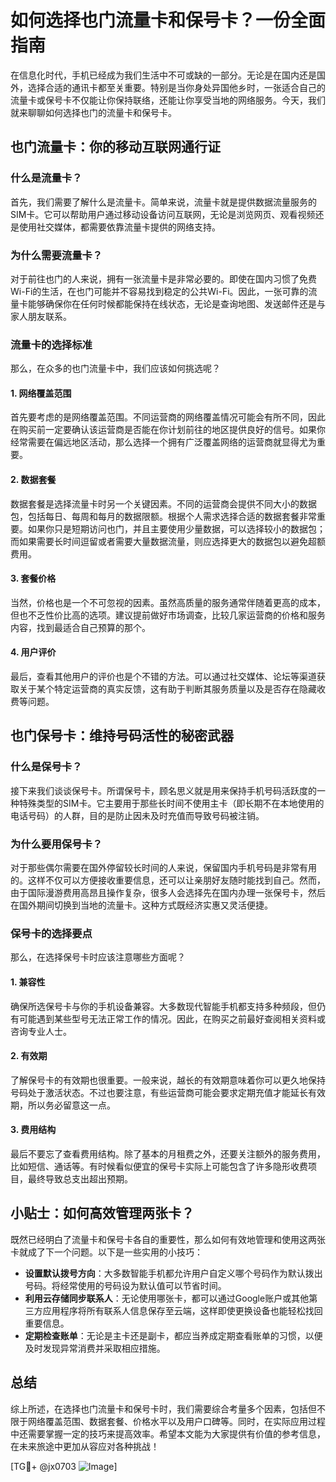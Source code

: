 # 如何选择也门流量卡和保号卡？一份全面指南

在信息化时代，手机已经成为我们生活中不可或缺的一部分。无论是在国内还是国外，选择合适的通讯卡都至关重要。特别是当你身处异国他乡时，一张适合自己的流量卡或保号卡不仅能让你保持联络，还能让你享受当地的网络服务。今天，我们就来聊聊如何选择也门的流量卡和保号卡。

## 也门流量卡：你的移动互联网通行证

### 什么是流量卡？
首先，我们需要了解什么是流量卡。简单来说，流量卡就是提供数据流量服务的SIM卡。它可以帮助用户通过移动设备访问互联网，无论是浏览网页、观看视频还是使用社交媒体，都需要依靠流量卡提供的网络支持。

### 为什么需要流量卡？
对于前往也门的人来说，拥有一张流量卡是非常必要的。即使在国内习惯了免费Wi-Fi的生活，在也门可能并不容易找到稳定的公共Wi-Fi。因此，一张可靠的流量卡能够确保你在任何时候都能保持在线状态，无论是查询地图、发送邮件还是与家人朋友联系。

### 流量卡的选择标准
那么，在众多的也门流量卡中，我们应该如何挑选呢？

#### 1. 网络覆盖范围
首先要考虑的是网络覆盖范围。不同运营商的网络覆盖情况可能会有所不同，因此在购买前一定要确认该运营商是否能在你计划前往的地区提供良好的信号。如果你经常需要在偏远地区活动，那么选择一个拥有广泛覆盖网络的运营商就显得尤为重要。

#### 2. 数据套餐
数据套餐是选择流量卡时另一个关键因素。不同的运营商会提供不同大小的数据包，包括每日、每周和每月的数据限额。根据个人需求选择合适的数据套餐非常重要。如果你只是短期访问也门，并且主要使用少量数据，可以选择较小的数据包；而如果需要长时间逗留或者需要大量数据流量，则应选择更大的数据包以避免超额费用。

#### 3. 套餐价格
当然，价格也是一个不可忽视的因素。虽然高质量的服务通常伴随着更高的成本，但也不乏性价比高的选项。建议提前做好市场调查，比较几家运营商的价格和服务内容，找到最适合自己预算的那个。

#### 4. 用户评价
最后，查看其他用户的评价也是个不错的方法。可以通过社交媒体、论坛等渠道获取关于某个特定运营商的真实反馈，这有助于判断其服务质量以及是否存在隐藏收费等问题。

## 也门保号卡：维持号码活性的秘密武器

### 什么是保号卡？
接下来我们谈谈保号卡。所谓保号卡，顾名思义就是用来保持手机号码活跃度的一种特殊类型的SIM卡。它主要用于那些长时间不使用主卡（即长期不在本地使用的电话号码）的人群，目的是防止因未及时充值而导致号码被注销。

### 为什么要用保号卡？
对于那些偶尔需要在国外停留较长时间的人来说，保留国内手机号码是非常有用的。这样不仅可以方便接收重要信息，还可以让亲朋好友随时能找到自己。然而，由于国际漫游费用高昂且操作复杂，很多人会选择先在国内办理一张保号卡，然后在国外期间切换到当地的流量卡。这种方式既经济实惠又灵活便捷。

### 保号卡的选择要点
那么，在选择保号卡时应该注意哪些方面呢？

#### 1. 兼容性
确保所选保号卡与你的手机设备兼容。大多数现代智能手机都支持多种频段，但仍有可能遇到某些型号无法正常工作的情况。因此，在购买之前最好查阅相关资料或咨询专业人士。

#### 2. 有效期
了解保号卡的有效期也很重要。一般来说，越长的有效期意味着你可以更久地保持号码处于激活状态。不过也要注意，有些运营商可能会要求定期充值才能延长有效期，所以务必留意这一点。

#### 3. 费用结构
最后不要忘了查看费用结构。除了基本的月租费之外，还要关注额外的服务费用，比如短信、通话等。有时候看似便宜的保号卡实际上可能包含了许多隐形收费项目，最终导致总支出超出预期。

## 小贴士：如何高效管理两张卡？

既然已经明白了流量卡和保号卡各自的重要性，那么如何有效地管理和使用这两张卡就成了下一个问题。以下是一些实用的小技巧：

- **设置默认拨号方向**：大多数智能手机都允许用户自定义哪个号码作为默认拨出号码。将经常使用的号码设为默认值可以节省时间。
- **利用云存储同步联系人**：无论使用哪张卡，都可以通过Google账户或其他第三方应用程序将所有联系人信息保存至云端，这样即使更换设备也能轻松找回重要信息。
- **定期检查账单**：无论是主卡还是副卡，都应当养成定期查看账单的习惯，以便及时发现异常消费并采取相应措施。

## 总结

综上所述，在选择也门流量卡和保号卡时，我们需要综合考量多个因素，包括但不限于网络覆盖范围、数据套餐、价格水平以及用户口碑等。同时，在实际应用过程中还需要掌握一定的技巧来提高效率。希望本文能为大家提供有价值的参考信息，在未来旅途中更加从容应对各种挑战！

[TG💪+ @jx0703 ![Image](https://github.com/user-attachments/assets/dbca1d08-cadb-493c-b0ec-ad6f7a83f270)]